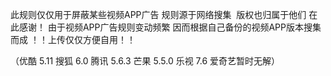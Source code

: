 此规则仅仅用于屏蔽某些视频APP广告 规则源于网络搜集  版权也归属于他们 在此感谢！
由于视频APP广告规则变动频繁
因而根据自己备份的视频APP版本搜集而成
！！上传仅仅方便自用！！


（优酷 5.11
搜狐 6.0
腾讯 5.6.3
芒果 5.5.0
乐视 7.6
爱奇艺暂时无解）
